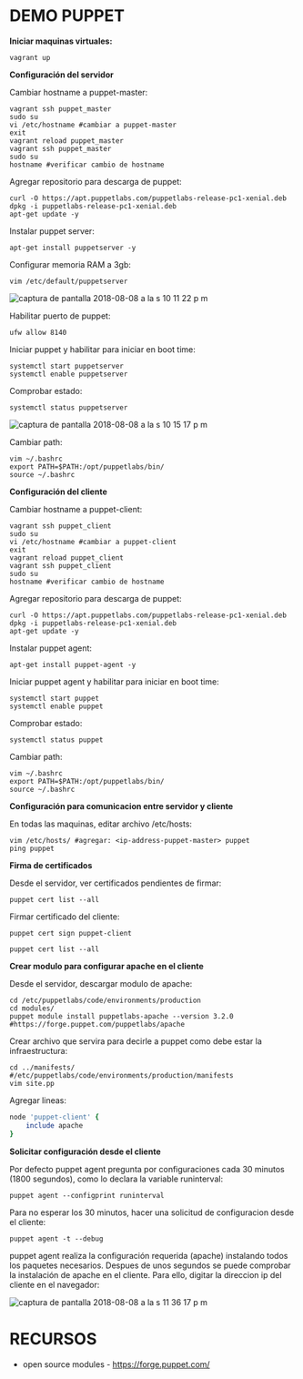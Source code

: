 # DEMO PUPPET #

**Iniciar maquinas virtuales:**
```
vagrant up
```

**Configuración del servidor**

Cambiar hostname a puppet-master:
```
vagrant ssh puppet_master
sudo su
vi /etc/hostname #cambiar a puppet-master
exit
vagrant reload puppet_master
vagrant ssh puppet_master
sudo su
hostname #verificar cambio de hostname
```


Agregar repositorio para descarga de puppet:
```
curl -O https://apt.puppetlabs.com/puppetlabs-release-pc1-xenial.deb
dpkg -i puppetlabs-release-pc1-xenial.deb
apt-get update -y
```

Instalar puppet server:
```
apt-get install puppetserver -y
```

Configurar memoria RAM a 3gb:
```
vim /etc/default/puppetserver 
```

![captura de pantalla 2018-08-08 a la s 10 11 22 p m](https://user-images.githubusercontent.com/17281733/43913154-e70f0b68-9bc9-11e8-9bc3-9c01a59efdf1.png)



Habilitar puerto de puppet:
```
ufw allow 8140
```

Iniciar puppet y habilitar para iniciar en boot time:
```
systemctl start puppetserver
systemctl enable puppetserver
```

Comprobar estado:
```
systemctl status puppetserver
```

![captura de pantalla 2018-08-08 a la s 10 15 17 p m](https://user-images.githubusercontent.com/17281733/43913184-f9d2b3da-9bc9-11e8-8870-7b4d61d6d4f0.png)


Cambiar path:
```
vim ~/.bashrc
export PATH=$PATH:/opt/puppetlabs/bin/
source ~/.bashrc
```

**Configuración del cliente**

Cambiar hostname a puppet-client:
```
vagrant ssh puppet_client
sudo su
vi /etc/hostname #cambiar a puppet-client
exit
vagrant reload puppet_client
vagrant ssh puppet_client
sudo su
hostname #verificar cambio de hostname
```

Agregar repositorio para descarga de puppet:
```
curl -O https://apt.puppetlabs.com/puppetlabs-release-pc1-xenial.deb
dpkg -i puppetlabs-release-pc1-xenial.deb
apt-get update -y
```

Instalar puppet agent:
```
apt-get install puppet-agent -y
```

Iniciar puppet agent y habilitar para iniciar en boot time:
```
systemctl start puppet
systemctl enable puppet
```

Comprobar estado:
```
systemctl status puppet
```

Cambiar path:
```
vim ~/.bashrc
export PATH=$PATH:/opt/puppetlabs/bin/
source ~/.bashrc
```

**Configuración para comunicacion entre servidor y cliente**

En todas las maquinas, editar archivo /etc/hosts:
```
vim /etc/hosts/ #agregar: <ip-address-puppet-master> puppet
ping puppet
```

**Firma de certificados**

Desde el servidor, ver certificados pendientes de firmar:
```
puppet cert list --all
```

Firmar certificado del cliente:
```
puppet cert sign puppet-client
```

```
puppet cert list --all
```


**Crear modulo para configurar apache en el cliente**


Desde el servidor, descargar modulo de apache:
```
cd /etc/puppetlabs/code/environments/production
cd modules/
puppet module install puppetlabs-apache --version 3.2.0 #https://forge.puppet.com/puppetlabs/apache
```

Crear archivo que servira para decirle a puppet como debe estar la infraestructura:
```
cd ../manifests/ #/etc/puppetlabs/code/environments/production/manifests
vim site.pp
```

Agregar lineas:
```ruby
node 'puppet-client' {
    include apache
}
```

**Solicitar configuración desde el cliente**

Por defecto puppet agent pregunta por configuraciones cada 30 minutos (1800 segundos), como lo declara la variable runinterval:
```
puppet agent --configprint runinterval
```

Para no esperar los 30 minutos, hacer una solicitud de configuracion desde el cliente:
```
puppet agent -t --debug
```

puppet agent realiza la configuración requerida (apache) instalando todos los paquetes necesarios. Despues de unos segundos se puede comprobar la instalación de apache en el cliente. Para ello, digitar la direccion ip del cliente en el navegador:

![captura de pantalla 2018-08-08 a la s 11 36 17 p m](https://user-images.githubusercontent.com/17281733/43913755-8d3bf496-9bcb-11e8-91a2-cac7b79729f2.jpg)

# RECURSOS #
* open source modules - https://forge.puppet.com/